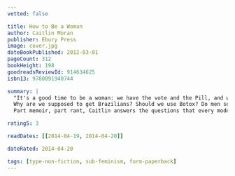 ```yaml
---
vetted: false

title: How to Be a Woman
author: Caitlin Moran
publisher: Ebury Press
image: cover.jpg
dateBookPublished: 2012-03-01
pageCount: 312
bookHeight: 198
goodreadsReviewId: 914634625
isbn13: 9780091940744

summary: |
  "It's a good time to be a woman: we have the vote and the Pill, and we haven't been burnt as witches since 1727. However, a few nagging questions do remain…
  Why are we supposed to get Brazilians? Should we use Botox? Do men secretly hate us? And why does everyone ask you when you're going to have a baby?"
  Part memoir, part rant, Caitlin answers the questions that every modern woman is asking.

rating5: 3

readDates: [[2014-04-19, 2014-04-20]]

dateRated: 2014-04-20

tags: [type-non-fiction, sub-feminism, form-paperback]
---
```


